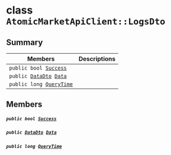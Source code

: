 # class `AtomicMarketApiClient::LogsDto` 

## Summary

 Members                                | Descriptions                                
----------------------------------------|---------------------------------------------
`public bool `[`Success`](#class_atomic_market_api_client_1_1_logs_dto_1a506fb037fbb6bfe8f254c021a2c3cfac) | 
`public `[`DataDto`](.github/workflows/documentation/md/AtomicMarketApiClient--LogsDto--DataDto.md#class_atomic_market_api_client_1_1_logs_dto_1_1_data_dto)` `[`Data`](#class_atomic_market_api_client_1_1_logs_dto_1a6ed89521b3da4f30d2ab82c36d0afd13) | 
`public long `[`QueryTime`](#class_atomic_market_api_client_1_1_logs_dto_1a6cc7a06930fbe1e28eb7eed2599015c9) | 

## Members

##### `public bool `[`Success`](#class_atomic_market_api_client_1_1_logs_dto_1a506fb037fbb6bfe8f254c021a2c3cfac) 

##### `public `[`DataDto`](.github/workflows/documentation/md/AtomicMarketApiClient--LogsDto--DataDto.md#class_atomic_market_api_client_1_1_logs_dto_1_1_data_dto)` `[`Data`](#class_atomic_market_api_client_1_1_logs_dto_1a6ed89521b3da4f30d2ab82c36d0afd13) 

##### `public long `[`QueryTime`](#class_atomic_market_api_client_1_1_logs_dto_1a6cc7a06930fbe1e28eb7eed2599015c9) 

